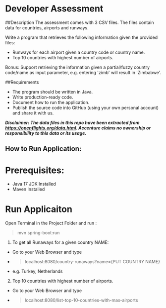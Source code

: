 # Developer Assessment

##Description
The assessment comes with 3 CSV files. The files contain data for countries, airports and runways.

Write a program that retrieves the following information given the provided files:
- Runways for each airport given a country code or country name. 
- Top 10 countries with highest number of airports.

Bonus: Support retrieving the information given a partial/fuzzy country code/name as input parameter, e.g. entering 'zimb' will result in 'Zimbabwe'. 

##Requirements
- The program should be written in Java.
- Write production-ready code.
- Document how to run the application.
- Publish the source code into GitHub (using your own personal account) and share it with us.

**_Disclaimer: The data files in this repo have been extracted from https://openflights.org/data.html. Accenture claims no ownership or responsibility to this data or its usage._**

## How to Run Application:
# Prerequisites:
- Java 17 JDK Installed
- Maven Installed
# Run Applicaiton
Open Terminal in the Project Folder and run :
> mvn spring-boot:run 

  1. To get all Runaways for a given country NAME:
  - Go to your Web Browser and type
  - > localhost:8080/country-runaways?name={PUT COUNTRY NAME} 
  - e.g. Turkey, Netherlands

  2. Top 10 countries with highest number of airports.
  - Go to your Web Browser and type
  - > localhost:8080/list-top-10-countries-with-max-airports



